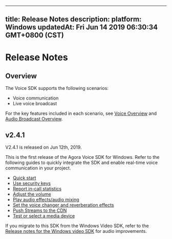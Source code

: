 
---
title: Release Notes
description: 
platform: Windows
updatedAt: Fri Jun 14 2019 06:30:34 GMT+0800 (CST)
---
# Release Notes
## Overview

The Voice SDK supports the following scenarios:

- Voice communication
- Live voice broadcast

For the key features included in each scenario, see [Voice Overview](https://docs.agora.io/en/Voice/product_voice?platform=All%20Platforms) and [Audio Broadcast Overview](https://docs.agora.io/en/Audio%20Broadcast/product_live_audio?platform=All_Platforms).

## v2.4.1

V2.4.1 is released on Jun 12th, 2019.

This is the first release of the Agora Voice SDK for Windows. Refer to the following guides to quickly integrate the SDK and enable real-time voice communication in your project.

- [Quick start](../../en/Voice/windows_video.md)
- [Use security keys](../../en/Voice/token.md)
- [Report in-call statistics](../../en/Voice/in_call_statistics_windows_audio.md)
- [Adjust the volume](../../en/Voice/volume_windows.md)
- [Play audio effects/audio mixing](../../en/Voice/effect_mixing_windows.md)
- [Set the voice changer and reverberation effects](../../en/Voice/voice_effect_windows.md)
- [Push Streams to the CDN](../../en/Voice/push_stream_windows2.0_audio.md)
- [Test or select a media device](../../en/Voice/switch_audio_device_windows.md)

If you migrate to this SDK from the Windows Video SDK, refer to the [Release notes for the Windows video SDK](../../en/Voice/release_windows_video.md) for audio improvements.
